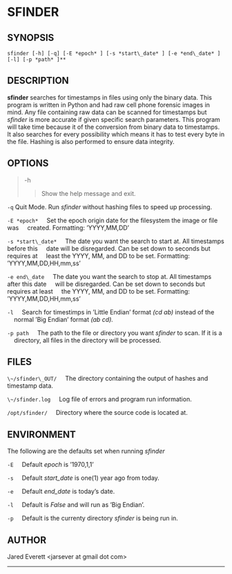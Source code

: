 SFINDER
=======

SYNOPSIS
--------

`sfinder [-h] [-q] [-E *epoch* ] [-s *start\_date* ] [-e *end\_date* ] [-l] [-p *path* ]**`

DESCRIPTION
-----------

**sfinder** searches for timestamps in files using only the binary data.
This program is written in Python and had raw cell phone forensic images
in mind. Any file containing raw data can be scanned for timestamps but
*sfinder* is more accurate if given specific search parameters. This
program will take time because it of the conversion from binary data to
timestamps. It also searches for every possibility which means it has to
test every byte in the file. Hashing is also performed to ensure data
integrity.

OPTIONS
-------

> -h
>> Show the help message and exit.

`-q`
Quit Mode. Run *sfinder* without hashing files to speed up processing.

`-E *epoch*`
&nbsp;&nbsp;&nbsp;&nbsp;Set the epoch origin date for the filesystem the image or file was
&nbsp;&nbsp;&nbsp;&nbsp;created. Formatting: ’YYYY,MM,DD’

`-s *start\_date*`
&nbsp;&nbsp;&nbsp;&nbsp;The date you want the search to start at. All timestamps before this
&nbsp;&nbsp;&nbsp;&nbsp;date will be disregarded. Can be set down to seconds but requires at
&nbsp;&nbsp;&nbsp;&nbsp;least the YYYY, MM, and DD to be set. Formatting: ’YYYY,MM,DD,HH,mm,ss’

`-e end\_date`
&nbsp;&nbsp;&nbsp;&nbsp;The date you want the search to stop at. All timestamps after this date
&nbsp;&nbsp;&nbsp;&nbsp;will be disregarded. Can be set down to seconds but requires at least
&nbsp;&nbsp;&nbsp;&nbsp;the YYYY, MM, and DD to be set. Formatting: ’YYYY,MM,DD,HH,mm,ss’

`-l`
&nbsp;&nbsp;&nbsp;&nbsp;Search for timestimps in ’Little Endian’ format *(cd ab)* instead of the
&nbsp;&nbsp;&nbsp;&nbsp;normal ’Big Endian’ format *(ab cd).*

`-p path`
&nbsp;&nbsp;&nbsp;&nbsp;The path to the file or directory you want *sfinder* to scan. If it is a
&nbsp;&nbsp;&nbsp;&nbsp;directory, all files in the directory will be processed.

FILES
-----

`\~/sfinder\_OUT/`
&nbsp;&nbsp;&nbsp;&nbsp;The directory containing the output of hashes and timestamp data.

`\~/sfinder.log`
&nbsp;&nbsp;&nbsp;&nbsp;Log file of errors and program run information.

`/opt/sfinder/`
&nbsp;&nbsp;&nbsp;&nbsp;Directory where the source code is located at.

ENVIRONMENT
-----------

The following are the defaults set when running *sfinder*

`-E`
&nbsp;&nbsp;&nbsp;&nbsp;Default *epoch* is ’1970,1,1’

`-s`
&nbsp;&nbsp;&nbsp;&nbsp;Default *start\_date* is one(1) year ago from today.

`-e`
&nbsp;&nbsp;&nbsp;&nbsp;Default *end\_date* is today’s date.

`-l`
&nbsp;&nbsp;&nbsp;&nbsp;Default is *False* and will run as ’Big Endian’.

`-p`
&nbsp;&nbsp;&nbsp;&nbsp;Default is the currenty directory *sfinder* is being run in.

AUTHOR
------

Jared Everett <jarsever at gmail dot com\>

* * * * *
